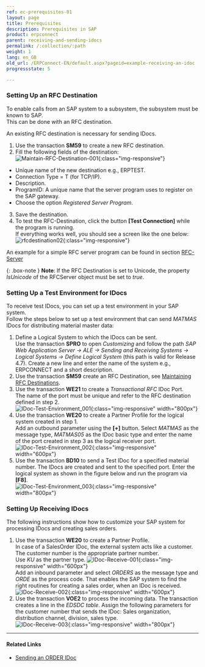 ```yaml
---
ref: ec-prerequisites-01
layout: page
title: Prerequisites
description: Prerequisites in SAP
product: erpconnect
parent: receiving-and-sending-idocs
permalink: /:collection/:path
weight: 1
lang: en_GB
old_url: /ERPConnect-EN/default.aspx?pageid=example-receiving-an-idoc
progressstate: 5

---
```


### Setting Up an RFC Destination

To enable calls from an SAP system to a subsystem, the subsystem must be known to SAP.<br>
This can be done with an RFC destination.

An existing RFC destination is necessary for sending IDocs.
1. Use the transaction **SM59** to create a new RFC destination.
2. Fill the following fields of the destination: 
![Maintain-RFC-Destination-001](/img/content/Maintain-RFC-Destination-001.png){:class="img-responsive"}  
- Unique name of the new destination e.g., ERPTEST.
- Connection Type = T (for TCP/IP).
- Description.
- ProgramID: A unique name that the server program uses to register on the SAP gateway. 
- Choose the option *Registered Server Program*.
3. Save the destination.
4. To test the RFC-Destination, click the button **[Test Connection]** while the program is running.<br> 
If everything works well, you should see a screen like the one below:
![rfcdestination02](/img/content/Maintain-RFC-Destination-002.png){:class="img-responsive"}  

An example for a simple RFC server program can be found in section [RFC-Server](../rfc-server/example)

{: .box-note }
**Note**: If the RFC Destination is set to Unicode, the property *IsUnicode* of the RFCServer object must be set to *true*.


### Setting Up a Test Environment for IDocs 

To receive test IDocs, you can set up a test environment in your SAP system.<br>
Follow the steps below to set up a test environment that can send *MATMAS* IDocs for distributing material master data: 
1. Define a Logical System to which the IDocs can be sent.<br>
Use the transaction **SPRO** to open *Customizing* and follow the path *SAP Web Application Server -> ALE -> Sending and Receiving Systems -> Logical Systems -> Define Logical System* (this path is valid for Release 4.7).
Create a new line and enter the name of the system e.g., ERPCONNECT and a short description.
2. Use the transaction **SM59** create an RFC Destination, see [Maintaining RFC Destinations](./maintaining-rfc-destinations).
3. Use the transaction **WE21** to create a *Transactional RFC* IDoc Port. <br>
The name of the port must be unique and refer to the RFC destination defined in step 2. <br>
![IDoc-Test-Environment_001](/img/content/IDoc-Test-Environment_001.png){:class="img-responsive" width="800px"}
4. Use the transaction **WE20** to create a Partner Profile for the logical system created in step 1.<br>
Add an outbound parameter using the **[+]** button. 
Select *MATMAS* as the message type, *MATMAS05* as the IDoc basic type and enter the name of the port created in step 3 as the logical receiver port. <br>
![IDoc-Test-Environment_002](/img/content/IDoc-Test-Environment_002.png){:class="img-responsive" width="600px"}
5. Use the transaction **BD10** to send a Test IDoc for a specified material number. 
The IDocs are created and sent to the specified port.
Enter the logical system as shown in the figure below and run the program via **[F8]**.<br>
![IDoc-Test-Environment_003](/img/content/IDoc-Test-Environment_003.png){:class="img-responsive" width="800px"}

### Setting Up Receiving IDocs

The following instructions show how to customize your SAP system for processing IDocs and creating sales orders.

1. Use the transaction **WE20** to create a Partner Profile. <br>
In case of a SalesOrder IDoc, the external system acts like a customer.
The customer number is the appropriate partner number. <br>
Use *KU* as the partner type. 
![IDoc-Receive-001](/img/content/IDoc-Receive-001.png){:class="img-responsive" width="600px"}<br>
Add an inbound parameter and select *ORDERS* as the message type and *ORDE* as the process code.
That enables the SAP system to find the right routines for creating a sales order, when an IDoc is received.<br>
![IDoc-Receive-002](/img/content/IDoc-Receive-002.png){:class="img-responsive" width="600px"}
2. Use the transaction **VOE2** to process the incoming data. The transaction creates a line in the *EDSDC table*.
Assign the following parameters for the customer number that sends the IDoc: 
Sales organization, distribution channel, division, sales type.<br>
![IDoc-Receive-003](/img/content/IDoc-Receive-003.png){:class="img-responsive" width="800px"}

****
#### Related Links
- [Sending an ORDER IDoc](../receiving-and-sending-idocs/example-sending-an-idoc-from-your-net-application) 
